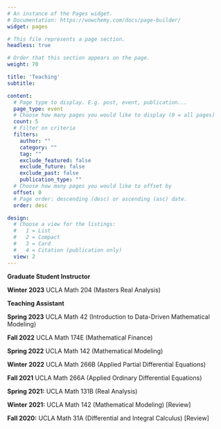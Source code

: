 ```yaml
---
# An instance of the Pages widget.
# Documentation: https://wowchemy.com/docs/page-builder/
widget: pages

# This file represents a page section.
headless: true

# Order that this section appears on the page.
weight: 70

title: 'Teaching'
subtitle:

content:
  # Page type to display. E.g. post, event, publication...
  page_type: event
  # Choose how many pages you would like to display (0 = all pages)
  count: 5
  # Filter on criteria
  filters:
    author: ""
    category: ""
    tag: ""
    exclude_featured: false
    exclude_future: false
    exclude_past: false
    publication_type: ""
  # Choose how many pages you would like to offset by
  offset: 0
  # Page order: descending (desc) or ascending (asc) date.
  order: desc

design:
  # Choose a view for the listings:
  #   1 = List
  #   2 = Compact
  #   3 = Card
  #   4 = Citation (publication only)
  view: 2
---
```

**Graduate Student Instructor**

**Winter 2023** UCLA Math 204 (Masters Real Analysis)

**Teaching Assistant**

**Spring 2023** UCLA Math 42 (Introduction to Data-Driven Mathematical Modeling)

**Fall 2022** UCLA Math 174E (Mathematical Finance)

**Spring 2022** UCLA Math 142 (Mathematical Modeling)

**Winter 2022** UCLA Math 266B (Applied Partial Differential Equations) 

**Fall 2021** UCLA Math 266A (Applied Ordinary Differential Equations)

**Spring 2021:** UCLA Math 131B  (Real Analysis)

**Winter 2021:** UCLA Math 142  (Mathematical Modeling) [Review]

**Fall 2020:** UCLA Math 31A (Differential and Integral Calculus) [Review]
